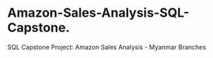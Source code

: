 # Amazon-Sales-Analysis-SQL-Capstone.
SQL Capstone Project: Amazon Sales Analysis - Myanmar Branches
